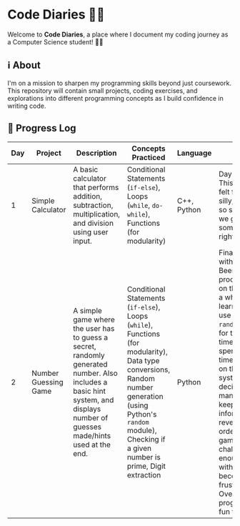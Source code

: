 # Code Diaries 🍄🌿 

Welcome to **Code Diaries**, a place where I document my coding journey as a Computer Science student! 🍄🌿

## ℹ️ About 
I'm on a mission to sharpen my programming skills beyond just coursework. This repository will contain small projects, coding exercises, and explorations into different programming concepts as I build confidence in writing code.

## 📌 Progress Log 
| Day  | Project | Description | Concepts Practiced | Language | Notes |
|------|---------|-------------|--------------------|----------|-------|
| 1    | Simple Calculator | A basic calculator that performs addition, subtraction, multiplication, and division using user input.| Conditional Statements (`if-else`), Loops (`while`, `do-while`), Functions (for modularity) | C++, Python | Day 1 down! This project felt far too silly, since it's so simple, but we gotta start somewhere, right?|
| 2    | Number Guessing Game | A simple game where the user has to guess a secret, randomly generated number. Also includes a basic hint system, and displays number of guesses made/hints used at the end. | Conditional Statements (`if-else`), Loops (`while`), Functions (for modularity), Data type conversions, Random number generation (using Python's `random` module), Checking if a given number is prime, Digit extraction | Python | Finally done with Day 2! Been procrastinating on this one for a while. I learned how to use Python's `random` module for the first time. I also spent a lot of time working on the hints system - deciding how many hints to keep and what information to reveal in what order, so the game remains challenging enough without becoming frustrating. Overall this program was fun to write!|
